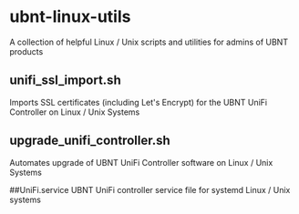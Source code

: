 # ubnt-linux-utils
A collection of helpful Linux / Unix scripts and utilities for admins of UBNT products

## unifi_ssl_import.sh
Imports SSL certificates (including Let's Encrypt) for the UBNT UniFi Controller on Linux / Unix Systems

## upgrade_unifi_controller.sh
Automates upgrade of UBNT UniFi Controller software on Linux / Unix Systems

##UniFi.service
UBNT UniFi controller service file for systemd Linux / Unix systems
